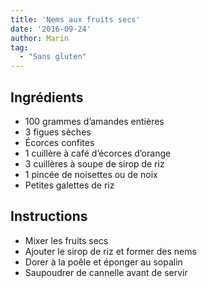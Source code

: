 ```yaml
---
title: 'Nems aux fruits secs'
date: '2016-09-24'
author: Marin
tag: 
  - "Sans gluten"
---
```

## Ingrédients
- 100 grammes d’amandes entières
- 3 figues sèches
- Écorces confites
- 1 cuillère à café d’écorces d’orange
- 3 cuillères à soupe de sirop de riz
- 1 pincée de noisettes ou de noix
- Petites galettes de riz

## Instructions
- Mixer les fruits secs
- Ajouter le sirop de riz et former des nems
- Dorer à la poêle et éponger au sopalin
- Saupoudrer de cannelle avant de servir

